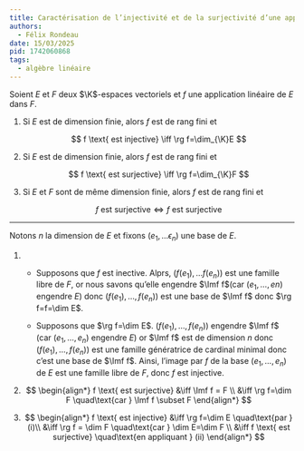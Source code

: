 ```yaml
---
title: Caractérisation de l’injectivité et de la surjectivité d’une application linéaire par son rang
authors:
  - Félix Rondeau
date: 15/03/2025
pid: 1742060868
tags:
  - algèbre linéaire
---
```


Soient $E$ et $F$ deux $\K$-espaces vectoriels et $f$ une application linéaire de $E$ dans $F$.

1. Si $E$ est de dimension finie, alors $f$ est de rang fini et

   $$
       f \text{ est injective} \iff \rg f=\dim_{\K}E
   $$

2. Si $E$ est de dimension finie, alors $f$ est de rang fini et

   $$
       f \text{ est surjective} \iff \rg f=\dim_{\K}F
   $$

3. Si $E$ et $F$ sont de même dimension finie, alors $f$ est de rang fini et

   $$
       f \text{ est surjective} \iff f \text{ est surjective}
   $$

---

Notons $n$ la dimension de $E$ et fixons $(e_{1}, \ldots \epsilon_{n})$ une base de $E$.

1. - Supposons que $f$ est inective. Alprs, $(f(e_{1}), \ldots f(e_{n}))$ est une famille libre de $F$, or nous savons qu’elle engendre $\Imf f$(car $(e_{1}, \ldots, e{n})$ engendre $E$) donc $(f(e_{1}), \ldots , f(e_{n}))$ est une base de $\Imf f$ donc $\rg f=f=\dim E$.

   - Supposons que $\rg f=\dim E$.
     $(f(e_{1}), \ldots , f(e_{n}))$ engendre $\Imf f$ (car $(e_{1}, \ldots , e_{n})$ engendre $E$) or $\Imf f$ est de dimension $n$ donc $(f(e_{1}), \ldots , f(e_{n}))$ est une famille génératrice de cardinal minimal donc c’est une base de $\Imf f$. Ainsi, l’image par $f$ de la base $(e_{1}, \ldots , e_{n})$ de $E$ est une famille libre de $F$, donc $f$ est injective.

2. $$
   \begin{align*}
       f \text{ est surjective} &\iff \Imf f = F \\
       &\iff \rg f=\dim F \quad\text{car } \Imf f \subset F
   \end{align*}
   $$

3. $$
       \begin{align*}
           f \text{ est injective} &\iff \rg f=\dim E \quad\text{par } (i)\\
           &\iff \rg f = \dim F \quad\text{car } \dim E=\dim F \\
           &\iff f \text{ est surjective} \quad\text{en appliquant } (ii)
       \end{align*}
   $$
